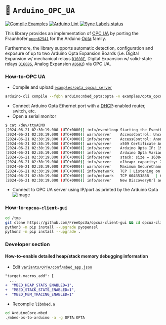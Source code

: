 :floppy_disk: `Arduino_OPC_UA`
==============================
[![Compile Examples](https://github.com/arduino-libraries/Arduino_OPC_UA/workflows/Compile%20Examples/badge.svg)](https://github.com/arduino-libraries/Arduino_OPC_UA/actions?workflow=Compile+Examples)
[![Arduino Lint](https://github.com/arduino-libraries/Arduino_OPC_UA/actions/workflows/arduino-lint.yml/badge.svg)](https://github.com/arduino-libraries/Arduino_OPC_UA/actions/workflows/arduino-lint.yml)
[![Sync Labels status](https://github.com/arduino-libraries/Arduino_OPC_UA/actions/workflows/sync-labels.yml/badge.svg)](https://github.com/arduino-libraries/Arduino_OPC_UA/actions/workflows/sync-labels.yml)

This library provides an implementation of [OPC UA](https://en.wikipedia.org/wiki/OPC_Unified_Architecture) by porting the Fraunhofer [`open62541`](https://github.com/open62541/open62541) for the Arduino [Opta](https://www.arduino.cc/pro/hardware-arduino-opta/) family.

Furthermore, the library supports automatic detection, configuration and exposure of up to two Arduino Opta Expansion Boards (i.e. Digital Expansion w/ mechanical relays [`D1608E`](https://store.arduino.cc/products/opta-ext-d1608e), Digital Expansion w/ solid-state relays [`D1608S`](https://store.arduino.cc/products/opta-ext-d1608e), Analog Expansion [`A0602`](https://store.arduino.cc/products/opta-ext-a0602)) via OPC UA.

### How-to-OPC UA
* Compile and upload [`examples/opta_opcua_server`](examples/opta_opcua_server/opta_opcua_server.ino)
```bash
arduino-cli compile --fqbn arduino:mbed_opta:opta -v examples/opta_opcua_server -u -p /dev/ttyACM0
```
* Connect Arduino Opta Ethernet port with a [DHCP](https://en.wikipedia.org/wiki/Dynamic_Host_Configuration_Protocol)-enabled router, switch, etc.
* Open a serial monitor
```bash
$ cat /dev/ttyACM0 
[2024-06-21 02:30:19.000 (UTC+0000)] info/eventloop	Starting the EventLoop
[2024-06-21 02:30:19.000 (UTC+0000)] warn/server	AccessControl: Unconfigured AccessControl. Users have all permissions.
[2024-06-21 02:30:19.000 (UTC+0000)] info/server	AccessControl: Anonymous login is enabled
[2024-06-21 02:30:19.000 (UTC+0000)] warn/server	x509 Certificate Authentication configured, but no encrypting SecurityPolicy. This can leak credentials on the network.
[2024-06-21 02:30:19.000 (UTC+0000)] info/server	Arduino Opta IP: 192.168.8.137
[2024-06-21 02:30:19.000 (UTC+0000)] info/server	Arduino Opta Variant: Arduino Opta WiFi
[2024-06-21 02:30:19.000 (UTC+0000)] info/server	stack: size = 16384 | free = 14936 | used = 1448 | max = 5124
[2024-06-21 02:30:19.000 (UTC+0000)] info/server	o1heap: capacity: 261984 | allocated: 66784 | peak_allocated: 68896
[2024-06-21 02:30:19.000 (UTC+0000)] warn/server	Maximum SecureChannels count not enough for the maximum Sessions count
[2024-06-21 02:30:19.000 (UTC+0000)] info/network	TCP	| Listening on all interfaces
[2024-06-21 02:30:19.000 (UTC+0000)] info/network	TCP 604353888	| Creating listen socket for "127.0.0.1" (with local hostname "192.168.8.137") on port 4840
[2024-06-21 02:30:19.000 (UTC+0000)] info/server	New DiscoveryUrl added: opc.tcp://192.168.8.137:4840
```
* Connect to OPC UA server using IP/port as printed by the Arduino Opta
![image](https://github.com/arduino-libraries/Arduino_OPC_UA/assets/3931733/ac153e79-6648-4808-9c4f-17aaf4305d89)

### How-to-`opcua-client-gui`
```bash
cd /tmp
git clone https://github.com/FreeOpcUa/opcua-client-gui && cd opcua-client-gui
python3 -m pip install --upgrade pyopenssl
python3 -m pip install --upgrade .
```

### Developer section
#### How-to-enable detailed heap/stack memory debugging information
* Edit [`variants/OPTA/conf/mbed_app.json`](https://github.com/arduino/ArduinoCore-mbed/blob/main/variants/OPTA/conf/mbed_app.json)
```diff
"target.macros_add": [
  ...
+  "MBED_HEAP_STATS_ENABLED=1",
+  "MBED_STACK_STATS_ENABLED=1",
+  "MBED_MEM_TRACING_ENABLED=1"
```
* Recompile `libmbed.a`
```bash
cd ArduinoCore-mbed
./mbed-os-to-arduino -a -g OPTA:OPTA
```
